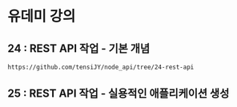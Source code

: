 # 유데미 강의

## 24 : REST API 작업 - 기본 개념

```
https://github.com/tensiJY/node_api/tree/24-rest-api
```

## 25 : REST API 작업 - 실용적인 애플리케이션 생성

